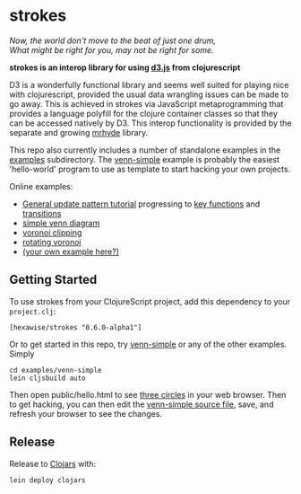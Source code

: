 # strokes

*Now, the world don't move to the beat of just one drum,  
What might be right for you, may not be right for some.*

**strokes is an interop library for using [d3.js](http://d3js.org/) from clojurescript**

D3 is a wonderfully functional library and seems well suited for
playing nice with clojurescript, provided the usual data wrangling
issues can be made to go away. This is achieved in strokes via
JavaScript metaprogramming that provides a language polyfill for the
clojure container classes so that they can be accessed natively by D3.
This interop functionality is provided by the separate
and growing [mrhyde](https://github.com/dribnet/mrhyde) library.

This repo also currently includes a number of standalone examples
in the [examples](examples) subdirectory.
The [venn-simple](examples/venn-simple)
example is probably the easiest 'hello-world' program to use as
template to start hacking your own projects.

Online examples:

 * [General update pattern tutorial](http://bl.ocks.org/5027817) progressing to [key functions](http://bl.ocks.org/5027818) and [transitions](http://bl.ocks.org/5027819)
 * [simple venn diagram](http://bl.ocks.org/4994892)
 * [voronoi clipping](http://bl.ocks.org/4760896)
 * [rotating voronoi](http://bl.ocks.org/4744126)
 * [(your own example here?)](http://bl.ocks.org/)

## Getting Started 

To use strokes from your ClojureScript project, 
add this dependency to your `project.clj`:

    [hexawise/strokes "0.6.0-alpha1"]

Or to get started in this repo, try [venn-simple](examples/venn-simple) 
or any of the other examples. Simply 

```
cd examples/venn-simple
lein cljsbuild auto
```

Then open public/hello.html to see [three circles](http://bl.ocks.org/4994892) in your web browser. Then to get hacking, you can then edit the [venn-simple source file](examples/venn-simple/src/cljs/venn-simple.cljs), save, and refresh your browser to see the changes.

## Release

Release to [Clojars](https://clojars.org/hexawise/mrhyde) with:

```console
lein deploy clojars
```